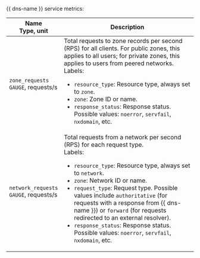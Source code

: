 {{ dns-name }} service metrics:

| Name<br>Type, unit | Description |
| --- | --- |
| `zone_requests`<br/>`GAUGE`, requests/s | Total requests to zone records per second (RPS) for all clients. For public zones, this applies to all users; for private zones, this applies to users from peered networks.<br/>Labels: <ul><li>`resource_type`: Resource type, always set to `zone`.</li><li>`zone`: Zone ID or name.</li><li>`response_status`: Response status. Possible values: `noerror`, `servfail`, `nxdomain`, etc.</li></ul> |
| `network_requests`<br/>`GAUGE`, requests/s | Total requests from a network per second (RPS) for each request type.<br/>Labels: <ul><li>`resource_type`: Resource type, always set to `network`.</li><li>`zone`: Network ID or name.</li><li>`request_type`: Request type. Possible values include `authoritative` (for requests with a response from {{ dns-name }}) or `forward` (for requests redirected to an external resolver).<li>`response_status`: Response status. Possible values: `noerror`, `servfail`, `nxdomain`, etc.</li></ul> |
